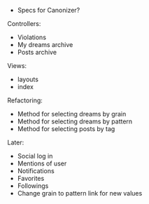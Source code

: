  * Specs for Canonizer?
 
Controllers:

 * Violations
 * My dreams archive
 * Posts archive

Views:

 * layouts
 * index
 
Refactoring:

  * Method for selecting dreams by grain
  * Method for selecting dreams by pattern
  * Method for selecting posts by tag

Later:

 * Social log in
 * Mentions of user
 * Notifications
 * Favorites
 * Followings
 * Change grain to pattern link for new values
